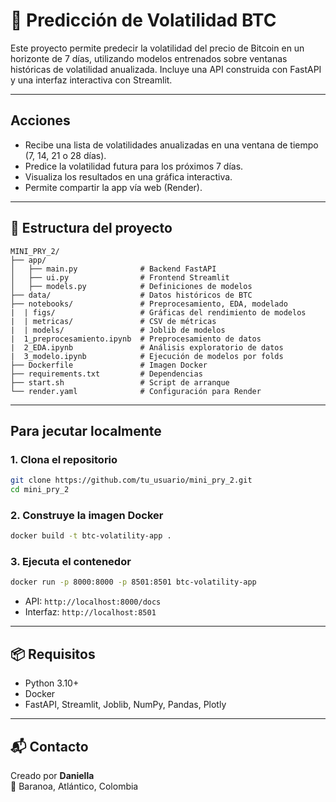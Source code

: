 # 🧮 Predicción de Volatilidad BTC

Este proyecto permite predecir la volatilidad del precio de Bitcoin en un horizonte de 7 días, utilizando modelos entrenados sobre ventanas históricas de volatilidad anualizada. Incluye una API construida con FastAPI y una interfaz interactiva con Streamlit.

---

## Acciones
- Recibe una lista de volatilidades anualizadas en una ventana de tiempo (7, 14, 21 o 28 días).
- Predice la volatilidad futura para los próximos 7 días.
- Visualiza los resultados en una gráfica interactiva.
- Permite compartir la app vía web (Render).

---

## 📁 Estructura del proyecto

```
MINI_PRY_2/
├── app/
│   ├── main.py              # Backend FastAPI
│   ├── ui.py                # Frontend Streamlit
│   ├── models.py            # Definiciones de modelos
├── data/                    # Datos históricos de BTC
├── notebooks/               # Preprocesamiento, EDA, modelado
|  | figs/                   # Gráficas del rendimiento de modelos
|  | metricas/               # CSV de métricas
|  | models/                 # Joblib de modelos
|  1_preprocesamiento.ipynb  # Preprocesamiento de datos
|  2_EDA.ipynb               # Análisis exploratorio de datos
|  3_modelo.ipynb            # Ejecución de modelos por folds
├── Dockerfile               # Imagen Docker
├── requirements.txt         # Dependencias
├── start.sh                 # Script de arranque
└── render.yaml              # Configuración para Render
```

---

##  Para jecutar localmente

### 1. Clona el repositorio

```bash
git clone https://github.com/tu_usuario/mini_pry_2.git
cd mini_pry_2
```

### 2. Construye la imagen Docker

```bash
docker build -t btc-volatility-app .
```

### 3. Ejecuta el contenedor

```bash
docker run -p 8000:8000 -p 8501:8501 btc-volatility-app
```

- API: `http://localhost:8000/docs`
- Interfaz: `http://localhost:8501`

---

## 📦 Requisitos

- Python 3.10+
- Docker
- FastAPI, Streamlit, Joblib, NumPy, Pandas, Plotly

---

## 📬 Contacto

Creado por **Daniella**  
📍 Baranoa, Atlántico, Colombia  

```
